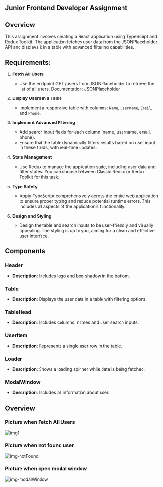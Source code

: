 ## Junior Frontend Developer Assignment

## Overview

This assignment involves creating a React application using TypeScript and Redux Toolkit. The application fetches user data from the JSONPlaceholder API and displays it in a table with advanced filtering capabilities.

## Requirements:

1. **Fetch All Users**
   - Use the endpoint GET /users from JSONPlaceholder to retrieve the list of all
users. Documentation: JSONPlaceholder
   
2. **Display Users in a Table**
   - Implement a responsive table with columns: `Name`, `Username`, `Email`, and `Phone`.

3. **Implement Advanced Filtering**
   - Add search input fields for each column (name, username, email, phone).
   - Ensure that the table dynamically filters results based on user input in these
fields, with real-time updates.

4. **State Management**
   - Use Redux to manage the application state, including user data and filter
states. You can choose between Classic Redux or Redux Toolkit for this task.

5. **Type Safety**
   - Apply TypeScript comprehensively across the entire web application to ensure
proper typing and reduce potential runtime errors. This includes all aspects of
the application’s functionality.

6. **Design and Styling**
   - Design the table and search inputs to be user-friendly and visually appealing. The styling
is up to you, aiming for a clean and effective user interface.
  
## Components
### Header
- **Description**: Includes logo and box-shadow in the bottom.
### Table
- **Description**: Displays the user data in a table with filtering options.
### TableHead
- **Description**: Includes columns` names and user search inputs.
### UserItem
- **Description**: Represents a single user row in the table.
### Loader
- **Description**: Shows a loading spinner while data is being fetched.
### ModalWindow
- **Description**: Includes all information about user.
## Overview
### Picture when Fetch All Users
![img1](https://github.com/user-attachments/assets/ad28ddb1-4469-4166-881f-5be06c707cd2)
### Picture when not found user
![img-notFound](https://github.com/user-attachments/assets/392acfde-439f-492b-bbf6-59b2e289a848)
### Picture when open modal window
![img-modalWindow](https://github.com/user-attachments/assets/7fab131c-a04d-4361-8bf8-495e99a66b83)

